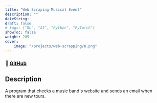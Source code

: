 ```yaml
---
title: "Web Scraping Musical Event"
description: ""
dateString: 
draft: false
# tags: ["DL", "AI", "Python", "PyTorch"]
showToc: false
weight: 205
cover:
    image: "/projects/web-scrapping/8.png"
--- 
```

### 🔗 [GitHub](https://github.com/JEETDESAI25/Scraping-tours-sql)

## Description

A program that checks a music band's website and sends an email when there are new tours.
